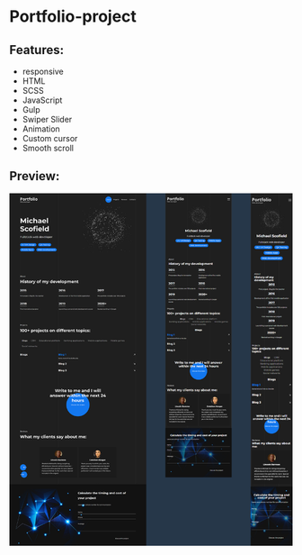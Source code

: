 # Portfolio-project

## Features:

+ responsive
+ HTML
+ SCSS
+ JavaScript
+ Gulp
+ Swiper Slider
+ Animation
+ Custom cursor
+ Smooth scroll

## Preview:
![Preview](https://github.com/RostyslavWeb/Portfolio-project/blob/main/portfolio-index.jpg)
